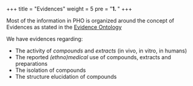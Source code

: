 +++
title = "Evidences"
weight = 5
pre = "<b>1. </b>"
+++

Most of the information in PHO is organized around the concept of Evidences as stated in the [Evidence Ontology](https://www.evidenceontology.org/)

We have evidences regarding:
- The activity of *compounds* and *extracts* (in vivo, in vitro, in humans)
- The reported *(ethno)medical* use of compounds, extracts and preparations
- The isolation of compounds
- The structure elucidation of compounds
